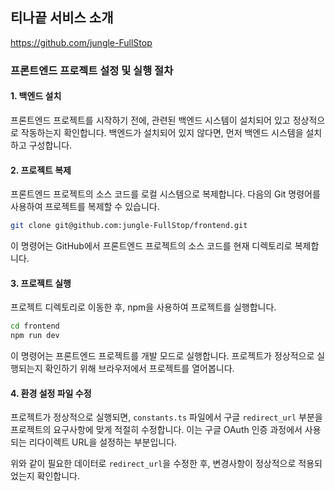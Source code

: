 ## 티나끝 서비스 소개
https://github.com/jungle-FullStop

### 프론트엔드 프로젝트 설정 및 실행 절차

#### 1. 백엔드 설치

프론트엔드 프로젝트를 시작하기 전에, 관련된 백엔드 시스템이 설치되어 있고 정상적으로 작동하는지 확인합니다. 백엔드가 설치되어 있지 않다면, 먼저 백엔드 시스템을 설치하고 구성합니다.

#### 2. 프로젝트 복제

프론트엔드 프로젝트의 소스 코드를 로컬 시스템으로 복제합니다. 다음의 Git 명령어를 사용하여 프로젝트를 복제할 수 있습니다.

```bash
git clone git@github.com:jungle-FullStop/frontend.git
```

이 명령어는 GitHub에서 프론트엔드 프로젝트의 소스 코드를 현재 디렉토리로 복제합니다.

#### 3. 프로젝트 실행

프로젝트 디렉토리로 이동한 후, npm을 사용하여 프로젝트를 실행합니다.

```bash
cd frontend
npm run dev
```

이 명령어는 프론트엔드 프로젝트를 개발 모드로 실행합니다. 프로젝트가 정상적으로 실행되는지 확인하기 위해 브라우저에서 프로젝트를 열어봅니다.

#### 4. 환경 설정 파일 수정

프로젝트가 정상적으로 실행되면, `constants.ts` 파일에서 구글 `redirect_url` 부분을 프로젝트의 요구사항에 맞게 적절히 수정합니다. 이는 구글 OAuth 인증 과정에서 사용되는 리다이렉트 URL을 설정하는 부분입니다.

위와 같이 필요한 데이터로 `redirect_url`을 수정한 후, 변경사항이 정상적으로 적용되었는지 확인합니다.

